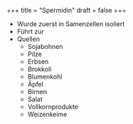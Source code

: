 +++
title = "Spermidin"
draft = false
+++

-   Wurde zuerst in Samenzellen isoliert
-   Führt zur
-   Quellen
    -   Sojabohnen
    -   Pilze
    -   Erbsen
    -   Brokkoli
    -   Blumenkohl
    -   Äpfel
    -   Birnen
    -   Salat
    -   Vollkornprodukte
    -   Weizenkeime